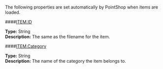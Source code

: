 <p class="lead">The following properties are set automatically by PointShop when items are loaded.</p>

####<a href="#name" name="name">ITEM.ID</a>

**Type:** <span class="type">String</span>  
**Description:** The same as the filename for the item.

####<a href="#name" name="name">ITEM.Category</a>

**Type:** <span class="type">String</span>  
**Description:** The name of the category the item belongs to.
